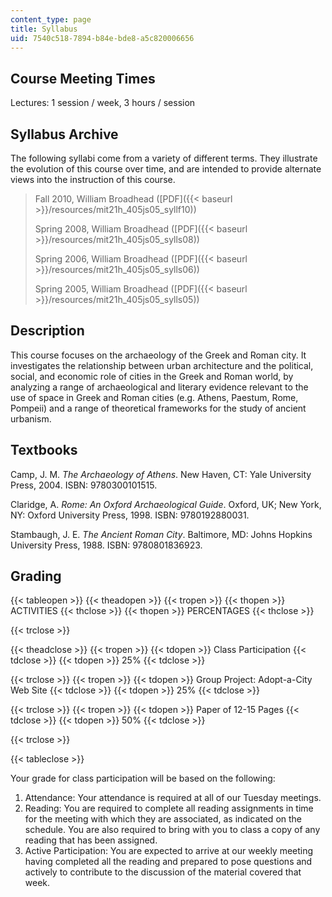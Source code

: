 ```yaml
---
content_type: page
title: Syllabus
uid: 7540c518-7894-b84e-bde8-a5c820006656
---
```


Course Meeting Times
--------------------

Lectures: 1 session / week, 3 hours / session

Syllabus Archive
----------------

The following syllabi come from a variety of different terms. They illustrate the evolution of this course over time, and are intended to provide alternate views into the instruction of this course.

> Fall 2010, William Broadhead ([PDF]({{< baseurl >}}/resources/mit21h_405js05_syllf10))
> 
> Spring 2008, William Broadhead ([PDF]({{< baseurl >}}/resources/mit21h_405js05_sylls08))
> 
> Spring 2006, William Broadhead ([PDF]({{< baseurl >}}/resources/mit21h_405js05_sylls06))
> 
> Spring 2005, William Broadhead ([PDF]({{< baseurl >}}/resources/mit21h_405js05_sylls05))

Description
-----------

This course focuses on the archaeology of the Greek and Roman city. It investigates the relationship between urban architecture and the political, social, and economic role of cities in the Greek and Roman world, by analyzing a range of archaeological and literary evidence relevant to the use of space in Greek and Roman cities (e.g. Athens, Paestum, Rome, Pompeii) and a range of theoretical frameworks for the study of ancient urbanism.

Textbooks
---------

Camp, J. M. _The Archaeology of Athens_. New Haven, CT: Yale University Press, 2004. ISBN: 9780300101515.

Claridge, A. _Rome:_ _An Oxford Archaeological Guide_. Oxford, UK; New York, NY: Oxford University Press, 1998. ISBN: 9780192880031.

Stambaugh, J. E. _The Ancient Roman City_. Baltimore, MD: Johns Hopkins University Press, 1988. ISBN: 9780801836923.

Grading
-------

{{< tableopen >}}
{{< theadopen >}}
{{< tropen >}}
{{< thopen >}}
ACTIVITIES
{{< thclose >}}
{{< thopen >}}
PERCENTAGES
{{< thclose >}}

{{< trclose >}}

{{< theadclose >}}
{{< tropen >}}
{{< tdopen >}}
Class Participation
{{< tdclose >}}
{{< tdopen >}}
25%
{{< tdclose >}}

{{< trclose >}}
{{< tropen >}}
{{< tdopen >}}
Group Project: Adopt-a-City Web Site
{{< tdclose >}}
{{< tdopen >}}
25%
{{< tdclose >}}

{{< trclose >}}
{{< tropen >}}
{{< tdopen >}}
Paper of 12-15 Pages
{{< tdclose >}}
{{< tdopen >}}
50%
{{< tdclose >}}

{{< trclose >}}

{{< tableclose >}}

Your grade for class participation will be based on the following:

1.  Attendance: Your attendance is required at all of our Tuesday meetings.
2.  Reading: You are required to complete all reading assignments in time for the meeting with which they are associated, as indicated on the schedule. You are also required to bring with you to class a copy of any reading that has been assigned.
3.  Active Participation: You are expected to arrive at our weekly meeting having completed all the reading and prepared to pose questions and actively to contribute to the discussion of the material covered that week.